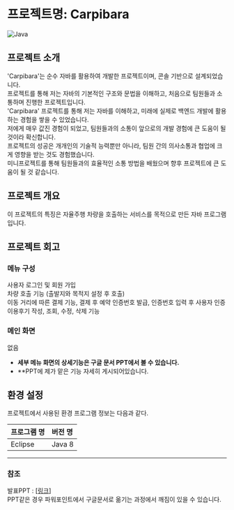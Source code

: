 # 프로젝트명: Carpibara

![Java](https://img.shields.io/badge/java-%23ED8B00.svg?style=for-the-badge&logo=openjdk&logoColor=white) <br />


## 프로젝트 소개

'Carpibara'는 순수 자바를 활용하여 개발한 프로젝트이며, 콘솔 기반으로 설계되었습니다. <br />
프로젝트를 통해 저는 자바의 기본적인 구조와 문법을 이해하고, 처음으로 팀원들과 소통하며 진행한 프로젝트입니다.  <br />
'Carpibara' 프로젝트를 통해 저는 자바를 이해하고, 미래에 실제로 백엔드 개발에 활용하는 경험을 쌓을 수 있었습니다.  <br />
저에게 매우 값진 경험이 되었고, 팀원들과의 소통이 앞으로의 개발 경험에 큰 도움이 될 것이라 확신합니다.  <br />
프로젝트의 성공은 개개인의 기술적 능력뿐만 아니라, 팀원 간의 의사소통과 협업에 크게 영향을 받는 것도 경험했습니다. <br />
미니프로젝트를 통해 팀원들과의 효율적인 소통 방법을 배웠으며 향후 프로젝트에 큰 도움이 될 것 같습니다. <br />


## 프로젝트 개요

이 프로젝트의 특징은 자율주행 차량을 호출하는 서비스를 목적으로 만든 자바 프로그램입니다. <br />

## 프로젝트 회고




### 메뉴 구성

사용자 로그인 및 회원 가입  <br />
차량 호출 기능 (출발지와 목적지 설정 후 호출)  <br />
이동 거리에 따른 결제 기능, 결제 후 예약 인증번호 발급, 인증번호 입력 후 사용자 인증  <br />
이용후기 작성, 조회, 수정, 삭제 기능  <br />

### 메인 화면

없음 <br />

- **세부 메뉴 화면의 상세기능은 구글 문서 PPT에서 볼 수 있습니다.**
- **PPT에 제가 맡은 기능 자세히 게시되어있습니다.


## 환경 설정

프로젝트에서 사용된 환경 프로그램 정보는 다음과 같다.

| 프로그램 명 | 버전 명  |
| :---------- | :------- |
| Eclipse	    | Java 8   |


---

### 참조

발표PPT : [[링크](https://docs.google.com/presentation/d/e/2PACX-1vRt1IH_ObchimtJcwiYCZN3KiTdET9hcN6tVSs-pJ2udPDf5QCIGFyzdyNdFF1fDM6SZZd0d_KRtmIH/pub?start=false&loop=false&delayms=3000)]   <br />
PPT같은 경우 파워포인트에서 구글문서로 옮기는 과정에서 깨짐이 있을 수 있습니다.


